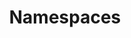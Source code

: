 ---
title: "Namespaces"
linkTitle: "Namespaces"
weight: 1
type: docs
description: >
    Setting the Namespace for all Resources
---